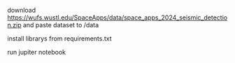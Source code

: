 
download
https://wufs.wustl.edu/SpaceApps/data/space_apps_2024_seismic_detection.zip
and paste dataset to /data


install librarys from requirements.txt

run jupiter notebook

